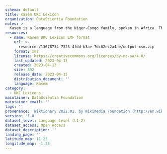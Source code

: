 ```yaml
---
schema: default
title: Kasem UKC Lexicon
organization: DataScientia Foundation
notes: >-
  Kasem is a language from the Niger-Congo family, spoken in Africa. The UKC Lexicon of Kasem is represented as a lexico-semantic network. It consists of words, word senses, synsets, as well as sense-level and synset-level relationships.
resources:
  - name: Kasem UKC Lexicon LMF format
    url: >-
      resources/13678734-7323-4fdd-b3ae-7dc62ec2a4ae/output-xsm.zip
    format: xml
    license: https://creativecommons.org/licenses/by-nc-sa/4.0/
    last_updated: 2023-04-13
    created: 2023-04-13
    size: 892
    release_date: 2023-04-13
    distribution_document: ''
    language: Kasem
category:
  - UKC Lexicons
maintainer: DataScientia Foundation
maintainer_email: ''
tags: ''
provenance: 'Wiktionary 2022.01. by Wikimedia Foundation (http://en.wiktionary.org); Princeton WordNet 2.1 by Princeton University (https://wordnet.princeton.edu)'
version: '1.0'
dataset_level: Language Level (L1-2)
dataset_access: Open Access
dataset_description: ''
landing_page: ''
latitude_map: 11.25
longitude_map: -1.25
---
```


